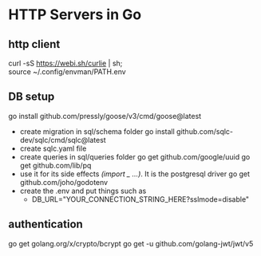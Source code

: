 # HTTP Servers in Go


## http client
curl -sS https://webi.sh/curlie | sh; \
source ~/.config/envman/PATH.env

## DB setup
go install github.com/pressly/goose/v3/cmd/goose@latest
- create migration in sql/schema folder
go install github.com/sqlc-dev/sqlc/cmd/sqlc@latest
- create sqlc.yaml file
- create queries in sql/queries folder
go get github.com/google/uuid
go get github.com/lib/pq
- use it for its side effects *(import _ ...)*. It is the postgresql driver 
go get github.com/joho/godotenv
- create the .env and put things such as
  - DB_URL="YOUR_CONNECTION_STRING_HERE?sslmode=disable"

## authentication
go get golang.org/x/crypto/bcrypt
go get -u github.com/golang-jwt/jwt/v5
